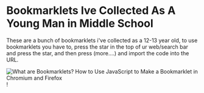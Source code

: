 # Bookmarklets Ive Collected As A Young Man in Middle School
These are a bunch of bookmarklets i've collected as a 12-13 year old, to use bookmarklets you have to, press the star in the top of ur web/search bar and press the star, and then press (more....) and import the code into the URL.







<img src="https://www.freecodecamp.org/news/content/images/2021/06/chromium.png" alt="What are Bookmarklets? How to Use JavaScript to Make a Bookmarklet in  Chromium and Firefox"/>!
